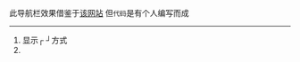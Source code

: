 此导航栏效果借鉴于[该网站](http://tympanus.net/Development/CreativeLinkEffects/)
但`代码`是有个人编写而成
- - -
1. 显示┌ ┘方式
2. 